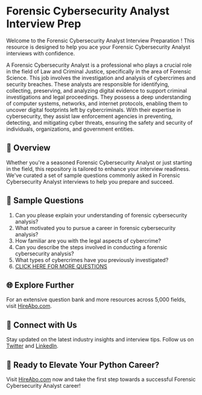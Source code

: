 # Forensic Cybersecurity Analyst Interview Prep

Welcome to the Forensic Cybersecurity Analyst Interview Preparation ! This resource is designed to help you ace your Forensic Cybersecurity Analyst interviews with confidence.

A Forensic Cybersecurity Analyst is a professional who plays a crucial role in the field of Law and Criminal Justice, specifically in the area of Forensic Science. This job involves the investigation and analysis of cybercrimes and security breaches. These analysts are responsible for identifying, collecting, preserving, and analyzing digital evidence to support criminal investigations and legal proceedings. They possess a deep understanding of computer systems, networks, and internet protocols, enabling them to uncover digital footprints left by cybercriminals. With their expertise in cybersecurity, they assist law enforcement agencies in preventing, detecting, and mitigating cyber threats, ensuring the safety and security of individuals, organizations, and government entities.

## 🚀 Overview

Whether you're a seasoned Forensic Cybersecurity Analyst or just starting in the field, this repository is tailored to enhance your interview readiness. We've curated a set of sample questions commonly asked in Forensic Cybersecurity Analyst interviews to help you prepare and succeed.

## 📝 Sample Questions

1. Can you please explain your understanding of forensic cybersecurity analysis?
2. What motivated you to pursue a career in forensic cybersecurity analysis?
3. How familiar are you with the legal aspects of cybercrime?
4. Can you describe the steps involved in conducting a forensic cybersecurity analysis?
5. What types of cybercrimes have you previously investigated?
6. [CLICK HERE FOR MORE QUESTIONS](https://hireabo.com/job/9_4_25/Forensic%20Cybersecurity%20Analyst)

## 🌐 Explore Further

For an extensive question bank and more resources across 5,000 fields, visit [HireAbo.com](https://www.hireabo.com).

## 📱 Connect with Us

Stay updated on the latest industry insights and interview tips. Follow us on [Twitter](https://twitter.com/hireabo) and [LinkedIn](https://www.linkedin.com/in/hire-abo-3609972a8/).

## 🚀 Ready to Elevate Your Python Career?

Visit [HireAbo.com](https://www.hireabo.com) now and take the first step towards a successful Forensic Cybersecurity Analyst career!